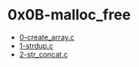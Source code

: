# 0x0B-malloc_free

  * [0-create_array.c](./0-create_array.c)
  * [1-strdup.c](./1-strdup.c)
  * [2-str_concat.c](./2-str_concat.c)
